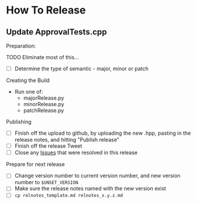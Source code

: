 <a id="top"></a>
# How To Release

## Update ApprovalTests.cpp

Preparation:

TODO Eliminate most of this...

- [ ] Determine the type of semantic - major, minor or patch 

Creating the Build

- Run one of:
  - majorRelease.py
  - minorRelease.py
  - patchRelease.py

Publishing

- [ ] Finish off the upload to github, by uploading the new .hpp, pasting in the release notes, and hitting "Publish release"
- [ ] Finish off the release Tweet
- [ ] Close any [Issues](https://github.com/approvals/ApprovalTests.cpp/issues) that were resolved in this release

Prepare for next release

- [ ] Change version number to current version number, and new version number to `$UNSET_VERSION`
- [ ] Make sure the release notes named with the new version exist
- [ ] `cp relnotes_template.md relnotes_x.y.z.md`
